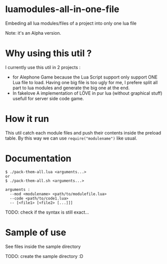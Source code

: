 # luamodules-all-in-one-file

Embeding all lua modules/files of a project into only one lua file

Note: it's an Alpha version.

# Why using this util ?

I currently use this util in 2 projects :
 * for Alephone Game
  because the Lua Script support only support ONE Lua file to load.
  Having one big file is too ugly for me, I prefere split all part to lua modules and generate the big one at the end.
 * In fakelove
 A implementation of LÖVE in pur lua (without graphical stuff) usefull for server side code game.


# How it run

This util catch each module files and push their contents inside the preload table.
By this way we can use `require("modulename")` like usual. 

# Documentation

```
$ ./pack-them-all.lua <arguments...>
or
$ ./pack-them-all.sh <arguments...>
```

```
arguments :
  --mod <modulename> <path/to/modulefile.lua>
  --code <path/to/code1.lua>
  -- [<file1> [<file2> [...]]]
```

TODO: check if the syntax is still exact...

# Sample of use

See files inside the sample directory

TODO: create the sample directory :D
